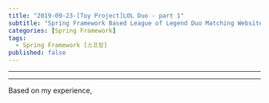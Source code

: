 ```yaml
---
title: "2019-09-23-[Toy Project]LOL Duo - part 1"
subtitle: "Spring Framework Based League of Legend Duo Matching Website"
categories: [Spring Framework]
tags:
  - Spring Framework [스프링]
published: false
---
```


***


***

Based on my experience,
